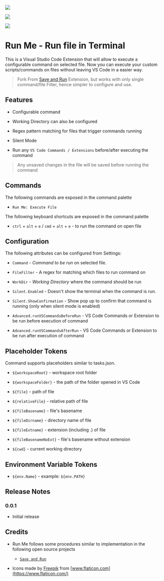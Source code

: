[![](https://vsmarketplacebadge.apphb.com/version-short/AbhishekPSR.run-me.svg)](https://marketplace.visualstudio.com/items?itemName=AbhishekPSR.run-me)


[![](https://vsmarketplacebadge.apphb.com/downloads/AbhishekPSR.run-me.svg)](https://marketplace.visualstudio.com/items?itemName=AbhishekPSR.run-me)


[![](https://vsmarketplacebadge.apphb.com/rating-short/AbhishekPSR.run-me.svg)](https://marketplace.visualstudio.com/items?itemName=AbhishekPSR.run-me)

  

# Run Me - Run file in Terminal


This is a Visual Studio Code Extension that will allow to execute a configurable command on selected file. 
Now you can execute your custom scripts/commands on files without leaving VS Code in a easier way.

> Fork From [Save and Run](https://marketplace.visualstudio.com/items?itemName=wk-j.save-and-run) Extension, but works with only single command/file Filter, hence simpler to configure and use.
  


## Features


- Configurable command

- Working Directory can also be configured

- Regex pattern matching for files that trigger commands running

- Silent Mode

- Run any `VS Code Commands / Extensions` before/after executing the command

> Any unsaved changes in the file will be saved before running the command



## Commands


The following commands are exposed in the command palette

-  `Run Me: Execute File`
  
The following keyboard shortcuts are exposed in the command palette

-  `ctrl` + `alt` + `e` / `cmd` + `alt` + `e` - to run the command on open file



## Configuration


The following attributes can be configured from Settings:

-  `Command` - *Command to be run* on selected file.

-  `FileFilter` - A regex for matching which files to run command on

-  `WorkDir` - *Working Directory* where the command should be run

-  `Silent.Enabled` - Doesn't show the terminal when the command is run.

-  `Silent.ShowConfirmation` - Show pop up to confirm that command is running (only when silent mode is enabled)

-  `Advanced.runVSCommandsBeforeRun` - VS Code Commands or Extension to be run before execution of command

-  `Advanced.runVSCommandsAfterRun` - VS Code Commands or Extension to be run after execution of command

  

## Placeholder Tokens
  

Command supports placeholders similar to tasks.json.

-  `${workspaceRoot}` - workspace root folder

-  `${workspaceFolder}` - the path of the folder opened in VS Code

-  `${file}` - path of file

-  `${relativeFile}` - relative path of file

-  `${fileBasename}` - file's basename

-  `${fileDirname}` - directory name of file

-  `${fileExtname}` - extension (including .) of file

-  `${fileBasenameNoExt}` - file's basename without extension

-  `${cwd}` - current working directory



## Environment Variable Tokens
  

-  `${env.Name}` - example: `${env.PATH}`

  

## Release Notes


### 0.0.1

- Initial release



## Credits


* Run Me follows some procedures similar to implementation in the following open source projects
	-  [`Save and Run`](https://github.com/wk-j/vscode-save-and-run)

* Icons made by [Freepik](https://www.freepik.com) from [www.flaticon.com](https://www.flaticon.com/)